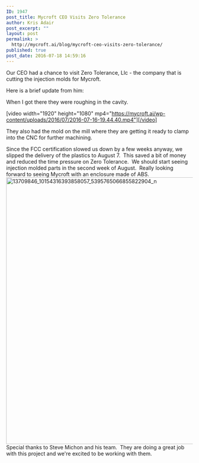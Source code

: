 ```yaml
---
ID: 1947
post_title: Mycroft CEO Visits Zero Tolerance
author: Kris Adair
post_excerpt: ""
layout: post
permalink: >
  http://mycroft.ai/blog/mycroft-ceo-visits-zero-tolerance/
published: true
post_date: 2016-07-18 14:59:16
---
```

Our CEO had a chance to visit Zero Tolerance, Llc - the company that is cutting the injection molds for Mycroft.

Here is a brief update from him:
<div></div>
<div>When I got there they were roughing in the cavity.</div>
<div></div>
<div>

[video width="1920" height="1080" mp4="https://mycroft.ai/wp-content/uploads/2016/07/2016-07-16-19.44.40.mp4"][/video]

They also had the mold on the mill where they are getting it ready to clamp into the CNC for further machining.

</div>
<div></div>
<div>Since the FCC certification slowed us down by a few weeks anyway, we slipped the delivery of the plastics to <span class="aBn" tabindex="0" data-term="goog_468206485"><span class="aQJ">August 7</span></span>.  This saved a bit of money and reduced the time pressure on Zero Tolerance.  We should start seeing injection molded parts in the second week of August.  Really looking forward to seeing Mycroft with an enclosure made of ABS.</div>
<div></div>
<div><a href="https://mycroft.ai/wp-content/uploads/2016/07/13709846_10154316393858057_5395765066855822904_n.jpg"><img class="alignnone wp-image-1950 size-full" src="https://mycroft.ai/wp-content/uploads/2016/07/13709846_10154316393858057_5395765066855822904_n.jpg" alt="13709846_10154316393858057_5395765066855822904_n" width="960" height="720" /></a></div>
<div></div>
<div>Special thanks to Steve Michon and his team.  They are doing a great job with this project and we're excited to be working with them.</div>